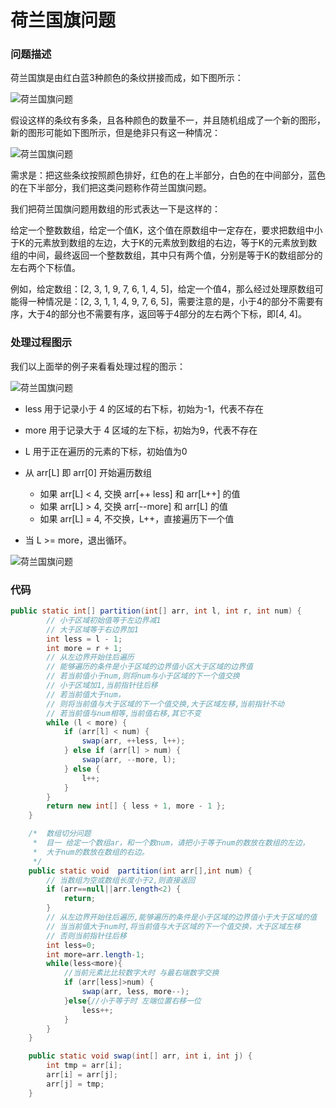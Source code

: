 # 荷兰国旗问题

### 问题描述

荷兰国旗是由红白蓝3种颜色的条纹拼接而成，如下图所示：

![荷兰国旗问题](http://gitlab.wsh-study.com/xp-study/LeeteCode/-/blob/master/十大排序算法/快速排序/images/荷兰国旗问题/荷兰国旗问题1.jpg)

假设这样的条纹有多条，且各种颜色的数量不一，并且随机组成了一个新的图形，新的图形可能如下图所示，但是绝非只有这一种情况：

![荷兰国旗问题](http://gitlab.wsh-study.com/xp-study/LeeteCode/-/blob/master/十大排序算法/快速排序/images/荷兰国旗问题/荷兰国旗问题2.jpg)

需求是：把这些条纹按照颜色排好，红色的在上半部分，白色的在中间部分，蓝色的在下半部分，我们把这类问题称作荷兰国旗问题。

我们把荷兰国旗问题用数组的形式表达一下是这样的：

给定一个整数数组，给定一个值K，这个值在原数组中一定存在，要求把数组中小于K的元素放到数组的左边，大于K的元素放到数组的右边，等于K的元素放到数组的中间，最终返回一个整数数组，其中只有两个值，分别是等于K的数组部分的左右两个下标值。

例如，给定数组：[2, 3, 1, 9, 7, 6, 1, 4, 5]，给定一个值4，那么经过处理原数组可能得一种情况是：[2, 3, 1, 1, 4, 9, 7, 6, 5]，需要注意的是，小于4的部分不需要有序，大于4的部分也不需要有序，返回等于4部分的左右两个下标，即[4, 4]。

### 处理过程图示

我们以上面举的例子来看看处理过程的图示：

![荷兰国旗问题](http://gitlab.wsh-study.com/xp-study/LeeteCode/-/blob/master/十大排序算法/快速排序/images/荷兰国旗问题/荷兰国旗问题3.jpg)

* less 用于记录小于 4 的区域的右下标，初始为-1，代表不存在

* more 用于记录大于 4 区域的左下标，初始为9，代表不存在

* L 用于正在遍历的元素的下标，初始值为0

* 从 arr[L] 即 arr[0] 开始遍历数组
  * 如果 arr[L] < 4, 交换 arr[++ less] 和 arr[L++] 的值
  * 如果 arr[L] > 4, 交换 arr[--more] 和 arr[L] 的值
  * 如果 arr[L] = 4, 不交换，L++，直接遍历下一个值
* 当 L >= more，退出循环。

![荷兰国旗问题](http://gitlab.wsh-study.com/xp-study/LeeteCode/-/blob/master/十大排序算法/快速排序/images/荷兰国旗问题/荷兰国旗问题4.jpg)

### 代码

```java
public static int[] partition(int[] arr, int l, int r, int num) {
		// 小于区域初始值等于左边界减1
		// 大于区域等于右边界加1
		int less = l - 1;
		int more = r + 1;
		// 从左边界开始往后遍历
		// 能够遍历的条件是小于区域的边界值小区大于区域的边界值
		// 若当前值小于num,则将num与小于区域的下一个值交换
		// 小于区域加1,当前指针往后移
		// 若当前值大于num，
		// 则将当前值与大于区域的下一个值交换,大于区域左移,当前指针不动
		// 若当前值与num相等,当前值右移,其它不变
		while (l < more) {
			if (arr[l] < num) {
				swap(arr, ++less, l++);
			} else if (arr[l] > num) {
				swap(arr, --more, l);
			} else {
				l++;
			}
		}
		return new int[] { less + 1, more - 1 };
	}

	/*  数组切分问题
	 *  目一 给定一个数组ar，和一个数num，请把小于等于num的数放在数组的左边，
	 *  大于num的数放在数组的右边。
	 */
	public static void  partition(int arr[],int num) {
		// 当数组为空或数组长度小于2,则直接返回
		if (arr==null||arr.length<2) {
			return;
		}
		// 从左边界开始往后遍历,能够遍历的条件是小于区域的边界值小于大于区域的值
		// 当当前值大于num时,将当前值与大于区域的下一个值交换，大于区域左移
		// 否则当前指针往后移
		int less=0;
		int more=arr.length-1;
		while(less<more){
			//当前元素比比较数字大时 与最右端数字交换
			if (arr[less]>num) {
				swap(arr, less, more--);
			}else{//小于等于时 左端位置右移一位
				less++;
			}
		}
	}

	public static void swap(int[] arr, int i, int j) {
		int tmp = arr[i];
		arr[i] = arr[j];
		arr[j] = tmp;
	}
```

